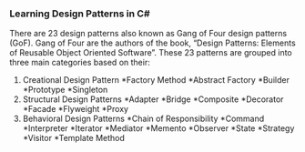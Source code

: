 ### Learning Design Patterns in C#

There are 23 design patterns also known as Gang of Four design patterns (GoF). Gang of Four are the authors of the book, “Design Patterns: Elements of Reusable Object Oriented Software”. These 23 patterns are grouped into three main categories based on their:

1. Creational Design Pattern
*Factory Method
*Abstract Factory
*Builder
*Prototype
*Singleton
2. Structural Design Patterns
*Adapter
*Bridge
*Composite
*Decorator
*Facade
*Flyweight
*Proxy
3. Behavioral Design Patterns
*Chain of Responsibility
*Command
*Interpreter
*Iterator
*Mediator
*Memento
*Observer
*State
*Strategy
*Visitor
*Template Method
